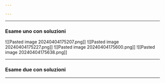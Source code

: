 ```yaml
---

---
```

___
### Esame uno con soluzioni
![[Pasted image 20240404175207.png]]
![[Pasted image 20240404175227.png]]
![[Pasted image 20240404175600.png]]
![[Pasted image 20240404175638.png]]
___
### Esame due con soluzioni


___